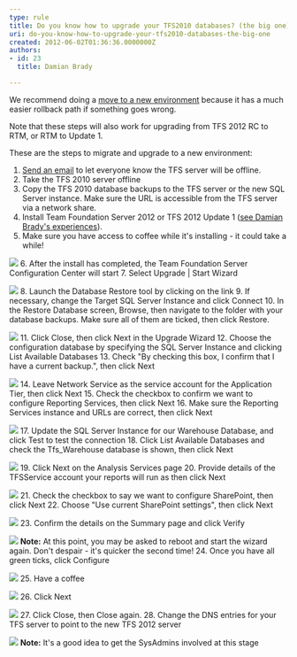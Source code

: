 ```yaml
---
type: rule
title: Do you know how to upgrade your TFS2010 databases? (the big one)
uri: do-you-know-how-to-upgrade-your-tfs2010-databases-the-big-one
created: 2012-06-02T01:36:36.0000000Z
authors:
- id: 23
  title: Damian Brady

---
```


We recommend doing a [move to a new environment](/Pages/MigrationChoices.aspx) because it has a much easier rollback path if something goes wrong.

Note that these steps will also work for upgrading from TFS 2012 RC to RTM, or RTM to Update 1.
 
These are the steps to migrate and upgrade to a new environment:

1. [Send an email](http://www.ssw.com.au/SSW/Standards/Rules/RulesToBetterNetworks.aspx#rebootrestart) to let everyone know the TFS server will be offline.
2. Take the TFS 2010 server offline
3. Copy the TFS 2010 database backups to the TFS server or the new SQL Server instance. Make sure the URL is accessible from the TFS server via a network share.
4. Install Team Foundation Server 2012 or TFS 2012 Update 1 ([see Damian Brady's experiences](http://blog.damianbrady.com.au/2012/11/27/tfs-2012-with-update-1-done/)).
5. Make sure you have access to coffee while it's installing - it could take a while!

![](ssw-coffee.png)
6. After the install has completed, the Team Foundation Server Configuration Center will start
7. Select Upgrade | Start Wizard

![](tfs_upgrade_existing.png)
8. Launch the Database Restore tool by clicking on the link
9. If necessary, change the Target SQL Server Instance and click Connect
10. In the Restore Database screen, Browse, then navigate to the folder with your database backups. Make sure all of them are ticked, then click Restore.

![](tfs_restore_dbs.png)
11. Click Close, then click Next in the Upgrade Wizard
12. Choose the configuration database by specifying the SQL Server Instance and clicking List Available Databases
13. Check "By checking this box, I confirm that I have a current backup.", then click Next

![](tfs_config_db.png)
14. Leave Network Service as the service account for the Application Tier, then click Next
15. Check the checkbox to confirm we want to configure Reporting Services, then click Next
16. Make sure the Reporting Services instance and URLs are correct, then click Next

![](tfs_config_reporting.png)
17. Update the SQL Server Instance for our Warehouse Database, and click Test to test the connection
18. Click List Available Databases and check the Tfs\_Warehouse database is shown, then click Next

![](tfs_warehouse.png)
19. Click Next on the Analysis Services page
20. Provide details of the TFSService account your reports will run as then click Next

![](tfs_reports_run_as.png)
21. Check the checkbox to say we want to configure SharePoint, then click Next
22. Choose "Use current SharePoint settings", then click Next

![](tfs_sharepoint.png)
23. Confirm the details on the Summary page and click Verify

![](tfs_summary.png)
 **Note:** At this point, you may be asked to reboot and start the wizard again.  Don't despair - it's quicker the second time!
24. Once you have all green ticks, click Configure

![](tfs_final_configure.png)
25. Have a coffee

![](ssw-coffee.png)
26. Click Next

![](tfs_upgrade_complete.png)
27. Click Close, then Close again.
28. Change the DNS entries for your TFS server to point to the new TFS 2012 server

![](tfs_dns.png)
 **Note:** It's a good idea to get the SysAdmins involved at this stage
